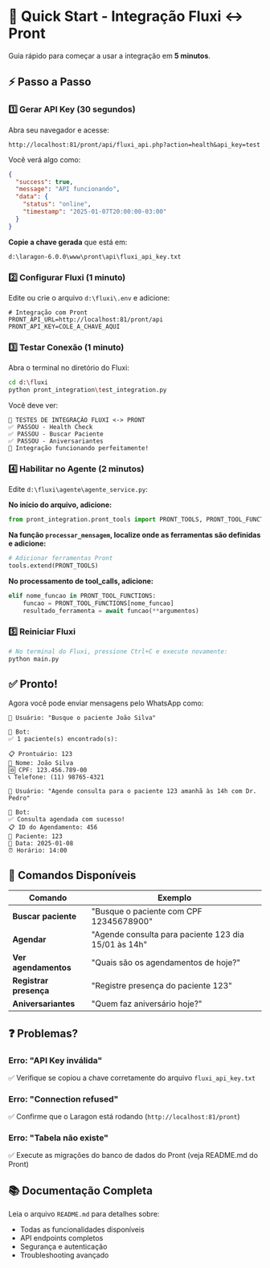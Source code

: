 # 🚀 Quick Start - Integração Fluxi <-> Pront

Guia rápido para começar a usar a integração em **5 minutos**.

## ⚡ Passo a Passo

### 1️⃣ Gerar API Key (30 segundos)

Abra seu navegador e acesse:
```
http://localhost:81/pront/api/fluxi_api.php?action=health&api_key=test
```

Você verá algo como:
```json
{
  "success": true,
  "message": "API funcionando",
  "data": {
    "status": "online",
    "timestamp": "2025-01-07T20:00:00-03:00"
  }
}
```

**Copie a chave gerada** que está em:
```
d:\laragon-6.0.0\www\pront\api\fluxi_api_key.txt
```

### 2️⃣ Configurar Fluxi (1 minuto)

Edite ou crie o arquivo `d:\fluxi\.env` e adicione:

```env
# Integração com Pront
PRONT_API_URL=http://localhost:81/pront/api
PRONT_API_KEY=COLE_A_CHAVE_AQUI
```

### 3️⃣ Testar Conexão (1 minuto)

Abra o terminal no diretório do Fluxi:

```bash
cd d:\fluxi
python pront_integration\test_integration.py
```

Você deve ver:
```
🧪 TESTES DE INTEGRAÇÃO FLUXI <-> PRONT
✅ PASSOU - Health Check
✅ PASSOU - Buscar Paciente
✅ PASSOU - Aniversariantes
🎉 Integração funcionando perfeitamente!
```

### 4️⃣ Habilitar no Agente (2 minutos)

Edite `d:\fluxi\agente\agente_service.py`:

**No início do arquivo, adicione:**
```python
from pront_integration.pront_tools import PRONT_TOOLS, PRONT_TOOL_FUNCTIONS
```

**Na função `processar_mensagem`, localize onde as ferramentas são definidas e adicione:**
```python
# Adicionar ferramentas Pront
tools.extend(PRONT_TOOLS)
```

**No processamento de tool_calls, adicione:**
```python
elif nome_funcao in PRONT_TOOL_FUNCTIONS:
    funcao = PRONT_TOOL_FUNCTIONS[nome_funcao]
    resultado_ferramenta = await funcao(**argumentos)
```

### 5️⃣ Reiniciar Fluxi

```bash
# No terminal do Fluxi, pressione Ctrl+C e execute novamente:
python main.py
```

## ✅ Pronto!

Agora você pode enviar mensagens pelo WhatsApp como:

```
👤 Usuário: "Busque o paciente João Silva"

🤖 Bot: 
✅ 1 paciente(s) encontrado(s):

📋 Prontuário: 123
👤 Nome: João Silva  
🆔 CPF: 123.456.789-00
📞 Telefone: (11) 98765-4321
```

```
👤 Usuário: "Agende consulta para o paciente 123 amanhã às 14h com Dr. Pedro"

🤖 Bot:
✅ Consulta agendada com sucesso!
📋 ID do Agendamento: 456
👤 Paciente: 123
📅 Data: 2025-01-08
⏰ Horário: 14:00
```

## 🎯 Comandos Disponíveis

| Comando | Exemplo |
|---------|---------|
| **Buscar paciente** | "Busque o paciente com CPF 12345678900" |
| **Agendar** | "Agende consulta para paciente 123 dia 15/01 às 14h" |
| **Ver agendamentos** | "Quais são os agendamentos de hoje?" |
| **Registrar presença** | "Registre presença do paciente 123" |
| **Aniversariantes** | "Quem faz aniversário hoje?" |

## ❓ Problemas?

### Erro: "API Key inválida"
✅ Verifique se copiou a chave corretamente do arquivo `fluxi_api_key.txt`

### Erro: "Connection refused"
✅ Confirme que o Laragon está rodando (`http://localhost:81/pront`)

### Erro: "Tabela não existe"
✅ Execute as migrações do banco de dados do Pront (veja README.md do Pront)

## 📚 Documentação Completa

Leia o arquivo `README.md` para detalhes sobre:
- Todas as funcionalidades disponíveis
- API endpoints completos
- Segurança e autenticação
- Troubleshooting avançado
